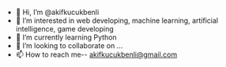 - 👋 Hi, I’m @akifkucukbenli
- 👀 I’m interested in web developing, machine learning, artificial intelligence, game developing
- 🌱 I’m currently learning Python
- 💞️ I’m looking to collaborate on ...
- 📫 How to reach me-- akifkucukbenli@gmail.com

<!---
akifkucukbenli/akifkucukbenli is a ✨ special ✨ repository because its `README.md` (this file) appears on your GitHub profile.
You can click the Preview link to take a look at your changes.
--->
